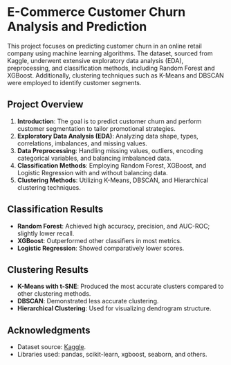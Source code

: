 # E-Commerce Customer Churn Analysis and Prediction

This project focuses on predicting customer churn in an online retail company using machine learning algorithms. The dataset, sourced from Kaggle, underwent extensive exploratory data analysis (EDA), preprocessing, and classification methods, including Random Forest and XGBoost. Additionally, clustering techniques such as K-Means and DBSCAN were employed to identify customer segments.

## Project Overview

1. **Introduction**: The goal is to predict customer churn and perform customer segmentation to tailor promotional strategies.
2. **Exploratory Data Analysis (EDA)**: Analyzing data shape, types, correlations, imbalances, and missing values.
3. **Data Preprocessing**: Handling missing values, outliers, encoding categorical variables, and balancing imbalanced data.
4. **Classification Methods**: Employing Random Forest, XGBoost, and Logistic Regression with and without balancing data.
5. **Clustering Methods**: Utilizing K-Means, DBSCAN, and Hierarchical clustering techniques.

## Classification Results

- **Random Forest**: Achieved high accuracy, precision, and AUC-ROC; slightly lower recall.
- **XGBoost**: Outperformed other classifiers in most metrics.
- **Logistic Regression**: Showed comparatively lower scores.

## Clustering Results

- **K-Means with t-SNE**: Produced the most accurate clusters compared to other clustering methods.
- **DBSCAN**: Demonstrated less accurate clustering.
- **Hierarchical Clustering**: Used for visualizing dendrogram structure.

## Acknowledgments

- Dataset source: [Kaggle](https://www.kaggle.com/datasets/ankitverma2010/ecommerce-customer-churn-analysis-and-prediction).
- Libraries used: pandas, scikit-learn, xgboost, seaborn, and others.
